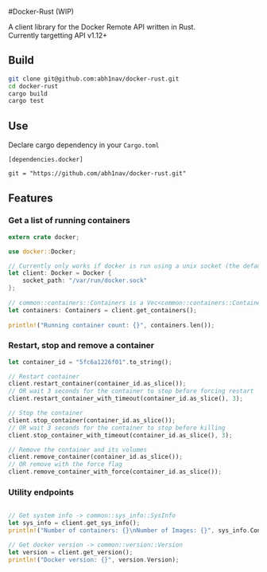 #Docker-Rust (WIP)
  
A client library for the Docker Remote API written in Rust.  
Currently targetting API v1.12+
  
## Build
  
```bash
git clone git@github.com:abh1nav/docker-rust.git
cd docker-rust
cargo build
cargo test
```
  
## Use

Declare cargo dependency in your `Cargo.toml`

```
[dependencies.docker]

git = "https://github.com/abh1nav/docker-rust.git"
```

## Features 
  
### Get a list of running containers
  
```rust
extern crate docker;

use docker::Docker;

// Currently only works if docker is run using a unix socket (the default)
let client: Docker = Docker {
	socket_path: "/var/run/docker.sock"
};
  
// common::containers::Containers is a Vec<common::containers::Container>
let containers: Containers = client.get_containers();
  
println!("Running container count: {}", containers.len());
```
  
### Restart, stop and remove a container
  
```rust
let container_id = "5fc6a1226f01".to_string();

// Restart container
client.restart_container(container_id.as_slice());
// OR wait 3 seconds for the container to stop before forcing restart
client.restart_container_with_timeout(container_id.as_slice(), 3);

// Stop the container
client.stop_container(container_id.as_slice());
// OR wait 3 seconds for the container to stop before killing
client.stop_container_with_timeout(container_id.as_slice(), 3);

// Remove the container and its volumes
client.remove_container(container_id.as_slice());
// OR remove with the force flag
client.remove_container_with_force(container_id.as_slice());
```

### Utility endpoints

```rust

// Get system info -> common::sys_info::SysInfo
let sys_info = client.get_sys_info();
println!("Number of containers: {}\nNumber of Images: {}", sys_info.Containers, sys_info.Images);

// Get docker version -> common::version::Version
let version = client.get_version();
println!("Docker version: {}", version.Version);

```
